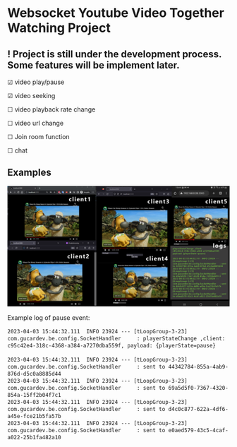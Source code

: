 # Websocket Youtube Video Together Watching Project

## ! Project is still under the development process. Some features will be implement later.

&#x2611; video play/pause

&#x2611; video seeking

&#x2610; video playback rate change

&#x2610; video url change

&#x2610; Join room function 

&#x2610; chat



## Examples

![/images/example1.png](./images/example1.png)

Example log of pause event:

```
2023-04-03 15:44:32.111  INFO 23924 --- [tLoopGroup-3-23] com.gucardev.be.config.SocketHandler     : playerStateChange ,client: c95c42e4-318c-4368-a384-a7270dba559f, payload: {playerState=pause}

2023-04-03 15:44:32.111  INFO 23924 --- [tLoopGroup-3-23] com.gucardev.be.config.SocketHandler     : sent to 44342784-855a-4ab9-876d-d5c0a8885d44 
2023-04-03 15:44:32.111  INFO 23924 --- [tLoopGroup-3-23] com.gucardev.be.config.SocketHandler     : sent to 69a5d5f0-7367-4320-854a-15ff2b04f7c1 
2023-04-03 15:44:32.111  INFO 23924 --- [tLoopGroup-3-23] com.gucardev.be.config.SocketHandler     : sent to d4c0c877-622a-4df6-a45e-fce21b5fa57b 
2023-04-03 15:44:32.111  INFO 23924 --- [tLoopGroup-3-23] com.gucardev.be.config.SocketHandler     : sent to e0aed579-43c5-4caf-a022-25b1fa482a10 
```
